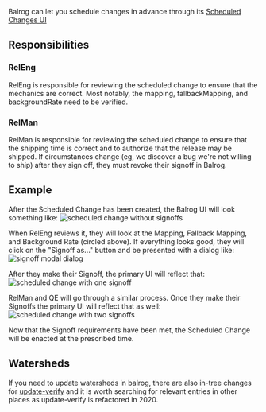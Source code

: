 Balrog can let you schedule changes in advance through its [Scheduled Changes UI](https://aus4-admin.mozilla.org/rules/scheduled_changes)

## Responsibilities

### RelEng

RelEng is responsible for reviewing the scheduled change to ensure that the mechanics are correct. Most notably, the mapping, fallbackMapping, and backgroundRate need to be verified.

### RelMan

RelMan is responsible for reviewing the scheduled change to ensure that the shipping time is correct and to authorize that the release may be shipped. If circumstances change (eg, we discover a bug we're not willing to ship) after they sign off, they must revoke their signoff in Balrog.

## Example

After the Scheduled Change has been created, the Balrog UI will look something like:
![scheduled change without signoffs](/docs/balrog/media/only_scheduled.png?raw=true)

When RelEng reviews it, they will look at the Mapping, Fallback Mapping, and Background Rate (circled above). If everything looks good, they will click on the "Signoff as..." button and be presented with a dialog like:
![signoff modal dialog](/docs/balrog/media/signoff_dialog.png?raw=true)

After they make their Signoff, the primary UI will reflect that:
![scheduled change with one signoff](/docs/balrog/media/one_signoff.png?raw=true)

RelMan and QE will go through a similar process. Once they make their Signoffs the primary UI will reflect that as well:
![scheduled change with two signoffs](/docs/balrog/media/all_signoffs.png?raw=true)

Now that the Signoff requirements have been met, the Scheduled Change will be enacted at the prescribed time.


## Watersheds

If you need to update watersheds in balrog, there are also in-tree changes for [update-verify](https://searchfox.org/mozilla-central/source/taskcluster/ci/release-update-verify-config/kind.yml#57) and it is worth searching for relevant entries in other places as update-verify is refactored in 2020.
